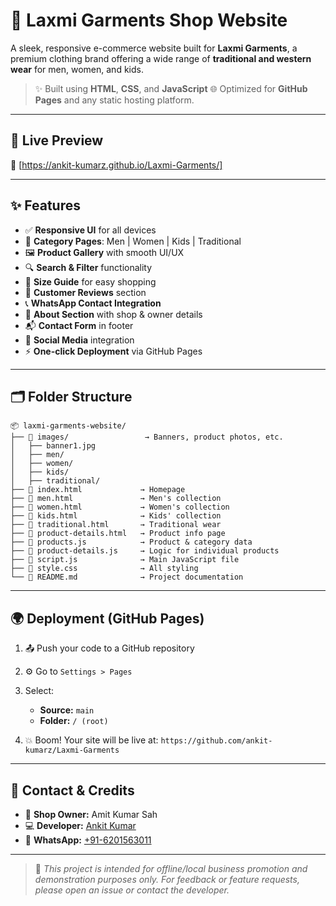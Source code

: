 # 👗 Laxmi Garments Shop Website

A sleek, responsive e-commerce website built for **Laxmi Garments**, a premium clothing brand offering a wide range of **traditional and western wear** for men, women, and kids.

> ✨ Built using **HTML**, **CSS**, and **JavaScript**
> 🌐 Optimized for **GitHub Pages** and any static hosting platform.

---

## 🚀 Live Preview

**🔗** [https://ankit-kumarz.github.io/Laxmi-Garments/]

---

## ✨ Features

* ✅ **Responsive UI** for all devices
* 🧍 **Category Pages**: Men | Women | Kids | Traditional
* 🖼️ **Product Gallery** with smooth UI/UX
* 🔍 **Search & Filter** functionality
* 📏 **Size Guide** for easy shopping
* 💬 **Customer Reviews** section
* 📞 **WhatsApp Contact Integration**
* 📇 **About Section** with shop & owner details
* 📬 **Contact Form** in footer
* 🔗 **Social Media** integration
* ⚡ **One-click Deployment** via GitHub Pages

---

## 🗂️ Folder Structure

```
📦 laxmi-garments-website/
├── 📁 images/                 → Banners, product photos, etc.
│   ├── banner1.jpg
│   ├── men/
│   ├── women/
│   ├── kids/
│   ├── traditional/
├── 📄 index.html             → Homepage
├── 📄 men.html               → Men's collection
├── 📄 women.html             → Women's collection
├── 📄 kids.html              → Kids' collection
├── 📄 traditional.html       → Traditional wear
├── 📄 product-details.html   → Product info page
├── 📄 products.js            → Product & category data
├── 📄 product-details.js     → Logic for individual products
├── 📄 script.js              → Main JavaScript file
├── 📄 style.css              → All styling
└── 📄 README.md              → Project documentation
```

---

## 🌍 Deployment (GitHub Pages)

1. 📤 Push your code to a GitHub repository
2. ⚙️ Go to `Settings > Pages`
3. Select:

   * **Source:** `main`
   * **Folder:** `/ (root)`
4. 💥 Boom! Your site will be live at:
   `https://github.com/ankit-kumarz/Laxmi-Garments`

---

## 👤 Contact & Credits

* 🛒 **Shop Owner:** Amit Kumar Sah
* 💻 **Developer:** [Ankit Kumar](https://ankit-kumarz.github.io/Ankit-s-Portfolio/)
* 📱 **WhatsApp:** [+91-6201563011](https://wa.me/916201563011) 

---

> 📝 *This project is intended for offline/local business promotion and demonstration purposes only. For feedback or feature requests, please open an issue or contact the developer.*


